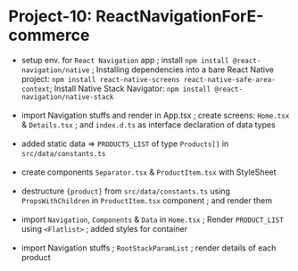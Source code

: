 # Project-10: ReactNavigationForE-commerce
- setup env. for `React Navigation` app ; install `npm install @react-navigation/native` ; Installing dependencies into a bare React Native project: `npm install react-native-screens react-native-safe-area-context`; Install Native Stack Navigator: `npm install @react-navigation/native-stack`
<br><br>
- import Navigation stuffs and render in App.tsx ; create screens: `Home.tsx` & `Details.tsx` ; and `index.d.ts` as interface declaration of data types
<br><br>
- added static data => `PRODUCTS_LIST` of type `Products[]` in `src/data/constants.ts`
<br><br>
- create components `Separator.tsx` & `ProductItem.tsx` with StyleSheet
<br><br>
- destructure `{product}` from `src/data/constants.ts` using `PropsWithChildren` in `ProductItem.tsx` component ; and render them
<br><br>
- import `Navigation`, `Components` & `Data` in `Home.tsx` ; Render `PRODUCT_LIST` using `<Flatlist>` ; added styles for container
<br><br>
- import Navigation stuffs ; `RootStackParamList` ; render details of each product
<br><br>